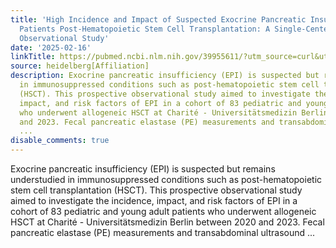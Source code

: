 ```yaml
---
title: 'High Incidence and Impact of Suspected Exocrine Pancreatic Insufficiency in
  Patients Post-Hematopoietic Stem Cell Transplantation: A Single-Center Prospective
  Observational Study'
date: '2025-02-16'
linkTitle: https://pubmed.ncbi.nlm.nih.gov/39955611/?utm_source=curl&utm_medium=rss&utm_campaign=pubmed-2&utm_content=1FakS-2QOkCT8HsMOQP1bCRQ4YzyumYOmxmF0moLsQ3dFB1E9V&fc=20220326224207&ff=20250217170834&v=2.18.0.post9+e462414
source: heidelberg[Affiliation]
description: Exocrine pancreatic insufficiency (EPI) is suspected but remains understudied
  in immunosuppressed conditions such as post-hematopoietic stem cell transplantation
  (HSCT). This prospective observational study aimed to investigate the incidence,
  impact, and risk factors of EPI in a cohort of 83 pediatric and young adult patients
  who underwent allogeneic HSCT at Charité - Universitätsmedizin Berlin between 2020
  and 2023. Fecal pancreatic elastase (PE) measurements and transabdominal ultrasound
  ...
disable_comments: true
---
```

Exocrine pancreatic insufficiency (EPI) is suspected but remains understudied in immunosuppressed conditions such as post-hematopoietic stem cell transplantation (HSCT). This prospective observational study aimed to investigate the incidence, impact, and risk factors of EPI in a cohort of 83 pediatric and young adult patients who underwent allogeneic HSCT at Charité - Universitätsmedizin Berlin between 2020 and 2023. Fecal pancreatic elastase (PE) measurements and transabdominal ultrasound ...